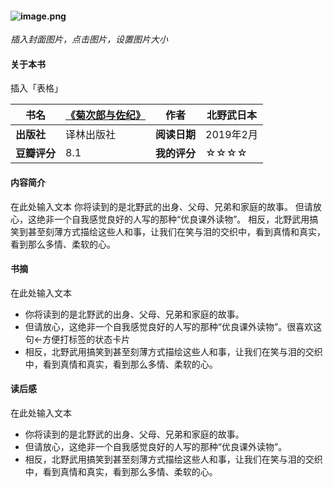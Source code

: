 #### ![image.png](https://cdn.nlark.com/yuque/0/2019/png/215718/1567507815646-d739438a-8ffd-4107-9d87-130e2104446a.png#align=left&display=inline&height=232&originHeight=1553&originWidth=1080&size=367334&status=done&width=161)
_插入封面图片，点击图片，设置图片大小_
#### 关于本书
插入「表格」

| **书名** | [《菊次郎与佐纪》](https://book.douban.com/subject/25944034/) | **作者** | 北野武日本 |
| --- | --- | --- | --- |
| **出版社** | 译林出版社 | **阅读日期** | 2019年2月 |
| **豆瓣评分** | 8.1 | **我的评分** | ☆☆☆☆ |


#### 内容简介
在此处输入文本
你将读到的是北野武的出身、父母、兄弟和家庭的故事。
但请放心，这绝非一个自我感觉良好的人写的那种“优良课外读物”。
相反，北野武用搞笑到甚至刻薄方式描绘这些人和事，让我们在笑与泪的交织中，看到真情和真实，看到那么多情、柔软的心。

#### 书摘
在此处输入文本

- 你将读到的是北野武的出身、父母、兄弟和家庭的故事。
- 但请放心，这绝非一个自我感觉良好的人写的那种“优良课外读物”。很喜欢这句←方便打标签的状态卡片
- 相反，北野武用搞笑到甚至刻薄方式描绘这些人和事，让我们在笑与泪的交织中，看到真情和真实，看到那么多情、柔软的心。

#### 读后感
在此处输入文本

- 你将读到的是北野武的出身、父母、兄弟和家庭的故事。
- 但请放心，这绝非一个自我感觉良好的人写的那种“优良课外读物”。
- 相反，北野武用搞笑到甚至刻薄方式描绘这些人和事，让我们在笑与泪的交织中，看到真情和真实，看到那么多情、柔软的心。
